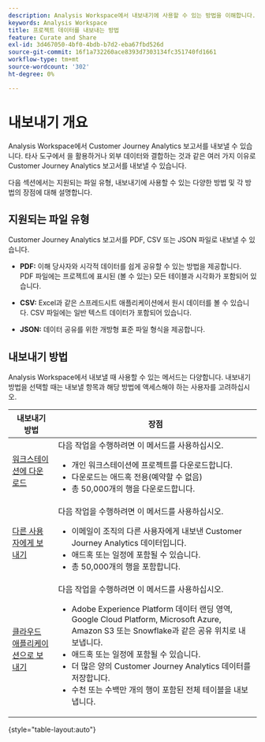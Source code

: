 ```yaml
---
description: Analysis Workspace에서 내보내기에 사용할 수 있는 방법을 이해합니다.
keywords: Analysis Workspace
title: 프로젝트 데이터를 내보내는 방법
feature: Curate and Share
exl-id: 3d467050-4bf0-4bdb-b7d2-eba67fbd526d
source-git-commit: 16f1a732260ace8393d7303134fc351740fd1661
workflow-type: tm+mt
source-wordcount: '302'
ht-degree: 0%

---
```


# 내보내기 개요

Analysis Workspace에서 Customer Journey Analytics 보고서를 내보낼 수 있습니다. 타사 도구에서 을 활용하거나 외부 데이터와 결합하는 것과 같은 여러 가지 이유로 Customer Journey Analytics 보고서를 내보낼 수 있습니다.

다음 섹션에서는 지원되는 파일 유형, 내보내기에 사용할 수 있는 다양한 방법 및 각 방법의 장점에 대해 설명합니다.

## 지원되는 파일 유형

Customer Journey Analytics 보고서를 PDF, CSV 또는 JSON 파일로 내보낼 수 있습니다.

* **PDF:** 이해 당사자와 시각적 데이터를 쉽게 공유할 수 있는 방법을 제공합니다. PDF 파일에는 프로젝트에 표시된 (볼 수 있는) 모든 테이블과 시각화가 포함되어 있습니다.

* **CSV:** Excel과 같은 스프레드시트 애플리케이션에서 원시 데이터를 볼 수 있습니다. CSV 파일에는 일반 텍스트 데이터가 포함되어 있습니다.

* **JSON:** 데이터 공유를 위한 개방형 표준 파일 형식을 제공합니다.

## 내보내기 방법

Analysis Workspace에서 내보낼 때 사용할 수 있는 메서드는 다양합니다. 내보내기 방법을 선택할 때는 내보낼 항목과 해당 방법에 액세스해야 하는 사용자를 고려하십시오.

| 내보내기 방법 | 장점 |
|---------|----------|
| [워크스테이션에 다운로드](/help/analysis-workspace/export/download-send.md) | 다음 작업을 수행하려면 이 메서드를 사용하십시오. <ul><li>개인 워크스테이션에 프로젝트를 다운로드합니다.</li><li>다운로드는 애드혹 전용(예약할 수 없음)</li> <li>총 50,000개의 행을 다운로드합니다.</li> <!--true? Are there 2 different options to download to your workstation?--> <!-- is this emailing it? --> |
| [다른 사용자에게 보내기](/help/analysis-workspace/export/t-schedule-report.md) | 다음 작업을 수행하려면 이 메서드를 사용하십시오. <ul><li>이메일이 조직의 다른 사용자에게 내보낸 Customer Journey Analytics 데이터입니다.</li><li>애드혹 또는 일정에 포함될 수 있습니다.</li> <li>총 50,000개의 행을 포함합니다.</li> <!--true?--> |
| [클라우드 애플리케이션으로 보내기](/help/analysis-workspace/export/export-cloud.md) | 다음 작업을 수행하려면 이 메서드를 사용하십시오. <ul><li>Adobe Experience Platform 데이터 랜딩 영역, Google Cloud Platform, Microsoft Azure, Amazon S3 또는 Snowflake과 같은 공유 위치로 내보냅니다.</li><li>애드혹 또는 일정에 포함될 수 있습니다.</li><li>더 많은 양의 Customer Journey Analytics 데이터를 저장합니다.</li><li>수천 또는 수백만 개의 행이 포함된 전체 테이블을 내보냅니다.<!-- What other things? Wiki talks about things that aren't even possible in Data Warehouse. What are they? --> </li> |

{style="table-layout:auto"}
